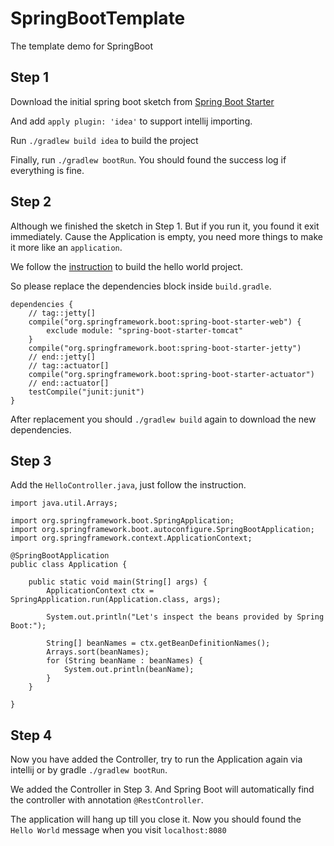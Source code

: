 # SpringBootTemplate
The template demo for SpringBoot

## Step 1

Download the initial spring boot sketch from [Spring Boot Starter](https://start.spring.io/)

And add `apply plugin: 'idea'` to support intellij importing.

Run `./gradlew build idea` to build the project

Finally, run `./gradlew bootRun`. You should found the success log if everything is fine.

## Step 2

Although we finished the sketch in Step 1. But if you run it, you found it exit immediately. Cause the Application is empty,
you need more things to make it more like an `application`.

We follow the [instruction](https://spring.io/guides/gs/spring-boot/) to build the hello world project.

So please replace the dependencies block inside `build.gradle`.

```
dependencies {
    // tag::jetty[]
    compile("org.springframework.boot:spring-boot-starter-web") {
        exclude module: "spring-boot-starter-tomcat"
    }
    compile("org.springframework.boot:spring-boot-starter-jetty")
    // end::jetty[]
    // tag::actuator[]
    compile("org.springframework.boot:spring-boot-starter-actuator")
    // end::actuator[]
    testCompile("junit:junit")
}
```

After replacement you should `./gradlew build` again to download the new dependencies.

## Step 3

Add the `HelloController.java`, just follow the instruction.

```
import java.util.Arrays;

import org.springframework.boot.SpringApplication;
import org.springframework.boot.autoconfigure.SpringBootApplication;
import org.springframework.context.ApplicationContext;

@SpringBootApplication
public class Application {

    public static void main(String[] args) {
        ApplicationContext ctx = SpringApplication.run(Application.class, args);

        System.out.println("Let's inspect the beans provided by Spring Boot:");

        String[] beanNames = ctx.getBeanDefinitionNames();
        Arrays.sort(beanNames);
        for (String beanName : beanNames) {
            System.out.println(beanName);
        }
    }

}
```

## Step 4

Now you have added the Controller, try to run the Application again via intellij or by gradle `./gradlew bootRun`.

We added the Controller in Step 3. And Spring Boot will automatically find the controller with annotation `@RestController`.

The application will hang up till you close it. Now you should found the `Hello World` message when you visit `localhost:8080`

